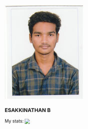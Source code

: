 <div>

  <img src="https://github.com/Esakkinathan/esakkinathan/blob/main/image.jpeg" width=250 height=300>
  <h3>ESAKKINATHAN B</h3>
My stats:
<img align="center" height="170" src="https://github-readme-stats-sigma-five.vercel.app/api/top-langs/?username=esakkinathan&layout=compact&langs_count=16&theme=dracula"/>

</div>
